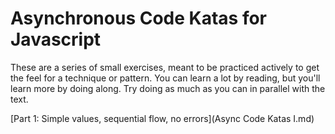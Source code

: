 # Asynchronous Code Katas for Javascript

These are a series of small exercises, meant to be practiced actively to get the feel for a technique or pattern. You can learn a lot by reading, but you'll learn more by doing along. Try doing as much as you can in parallel with the text.

[Part 1: Simple values, sequential flow, no errors](Async Code Katas I.md)